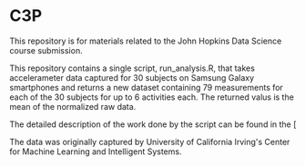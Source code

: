 # C3P
This repository is for materials related to the John Hopkins Data Science course submission.

This repository contains a single script, run_analysis.R, that takes accelerameter data captured for 30 subjects on Samsung Galaxy smartphones and returns a new dataset containing 79 measurements for each of the 30 subjects for up to 6 activities each.  The returned valus is the mean of the normalized raw data.

The detailed description of the work done by the script can be found in the [

The data was originally captured by University of California Irving's Center for Machine Learning and Intelligent Systems.


